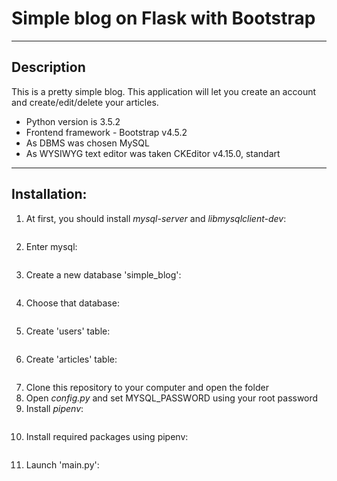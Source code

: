 # Simple blog on Flask with Bootstrap

---
## Description
This is a pretty simple blog. This application will let you create an account and create/edit/delete your articles.

* Python version is 3.5.2
* Frontend framework - Bootstrap v4.5.2
* As DBMS was chosen MySQL
* As WYSIWYG text editor was taken CKEditor v4.15.0, standart

---
## Installation:
1. At first, you should install _mysql-server_ and _libmysqlclient-dev_:
```sudo apt-get install mysql-server libmysqlclient-dev
```
2. Enter mysql:
```mysql -u root -p
```
3. Create a new database 'simple_blog':
```CREATE DATABASE simple_blog;
```
4. Choose that database:
```USE simple_blog;
```
5. Create 'users' table:
```CREATE TABLE users(id INT(11) AUTO_INCREMENT PRIMARY KEY, name VARCHAR(100), email VARCHAR(100) UNIQUE, username VARCHAR(50) UNIQUE, password VARCHAR(100), register_date TIMESTAMP DEFAULT CURRENT_TIMESTAMP);
```
6. Create 'articles' table:
```CREATE TABLE articles(id INT(11) AUTO_INCREMENT PRIMARY KEY, title VARCHAR(255), author VARCHAR(100), body TEXT, create_date TIMESTAMP DEFAULT CURRENT_TIMESTAMP);
```
7. Clone this repository to your computer and open the folder
8. Open _config.py_ and set MYSQL_PASSWORD using your root password
9. Install _pipenv_:
```pip install pipenv
```
10. Install required packages using pipenv:
```pipenv install
```
11. Launch 'main.py':
```python3 main.py
```